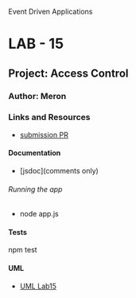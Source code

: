 
Event Driven Applications
# LAB - 15

## Project: Access Control

### Author: Meron

### Links and Resources
* [submission PR](https://github.com/meron-401n14/lab-15/pull/2)

#### Documentation

* [jsdoc](comments only)


###### Running the app
* node app.js <path-to-my-file>

#### Tests
npm test 

#### UML
* [UML Lab15](lab-15(async).jpg)













